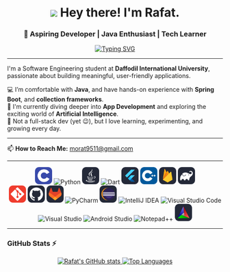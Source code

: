 <h1 align="center">
  <img src="https://media.giphy.com/media/hvRJCLFzcasrR4ia7z/giphy.gif" width="28"> 
    Hey there! I'm Rafat.
</h1>
<h3 align="center">🚀 Aspiring Developer | Java Enthusiast | Tech Learner</h3>
<p align="center">
  <a href="https://git.io/typing-svg">
    <img src="https://readme-typing-svg.demolab.com?font=Fira+Code&pause=1000&width=435&lines=%F0%9F%92%BB+Java+%26+Python+Learner;%F0%9F%A7%91%E2%80%8D%F0%9F%92%BB+Spring+Boot+%26+Swing+User;%F0%9F%93%9A+Exploring+App+%26+AI+Dev;%F0%9F%92%AC+Always+Learning+%26+Building&center=true&vCenter=true&color=FF00FF&size=22" alt="Typing SVG" />
  </a>
</p>

---

I'm a Software Engineering student at **Daffodil International University**, passionate about building meaningful, user-friendly applications.

💻 I’m comfortable with **Java**, and have hands-on experience with **Spring Boot**, and **collection frameworks**.  
📱 I'm currently diving deeper into **App Development** and exploring the exciting world of **Artificial Intelligence**.  
🧠 Not a full-stack dev (yet 😉), but I love learning, experimenting, and growing every day.  

---

📫 **How to Reach Me:** [morat9511@gmail.com](mailto:morat9511@gmail.com)

---

<div align="center">

<img src="https://raw.githubusercontent.com/tandpfun/skill-icons/main/icons/C.svg" width="40" height="40" alt="C" />
<img src="https://raw.githubusercontent.com/yurijserrano/Github-Profile-Readme-Logos/master/programming%20languages/python.svg" width="40" height="40" alt="Python" />
<img src="https://raw.githubusercontent.com/tandpfun/skill-icons/main/icons/Java-Dark.svg" width="40" height="40" alt="Java" />
<img src="https://raw.githubusercontent.com/yurijserrano/Github-Profile-Readme-Logos/master/programming%20languages/dart.svg" width="40" height="40" alt="Dart" />
<img src="https://github.com/tandpfun/skill-icons/blob/main/icons/Flutter-Dark.svg" width="40" height="40" alt="Flutter" />
<img src="https://raw.githubusercontent.com/tandpfun/skill-icons/main/icons/CPP.svg" width="40" height="40" alt="C++" />
<img src="https://github.com/tandpfun/skill-icons/blob/main/icons/Firebase-Dark.svg" width="40" height="40" alt="Firebase" />
<img src="https://github.com/tandpfun/skill-icons/blob/main/icons/Gradle-Dark.svg" width="40" height="40" alt="Gradle" />

</div>

<div align="center">

<img src="https://raw.githubusercontent.com/tandpfun/skill-icons/main/icons/Git.svg" width="40" height="40" alt="Git" />
<img src="https://github.com/tandpfun/skill-icons/blob/main/icons/Github-Dark.svg" width="40" height="40" alt="GitHub" />
<img src="https://github.com/tandpfun/skill-icons/blob/main/icons/GitLab-Dark.svg" width="40" height="40" alt="GitLab" />
<img src="https://raw.githubusercontent.com/yurijserrano/Github-Profile-Readme-Logos/master/ides/pycharm.svg" width="40" height="40" alt="PyCharm" />
<img src="https://github.com/tandpfun/skill-icons/blob/main/icons/Eclipse-Dark.svg" width="40" height="40" alt="Eclipse" />
<img src="https://raw.githubusercontent.com/yurijserrano/Github-Profile-Readme-Logos/master/ides/intellij.svg" width="40" height="40" alt="IntelliJ IDEA" />
<img src="https://raw.githubusercontent.com/yurijserrano/Github-Profile-Readme-Logos/master/text%20editors/vscode.svg" width="40" height="40" alt="Visual Studio Code" />
<img src="https://raw.githubusercontent.com/yurijserrano/Github-Profile-Readme-Logos/master/ides/vs-studio.svg" width="40" height="40" alt="Visual Studio" />
<img src="https://raw.githubusercontent.com/yurijserrano/Github-Profile-Readme-Logos/master/ides/android-studio.svg" width="40" height="40" alt="Android Studio" />
<img src="https://raw.githubusercontent.com/yurijserrano/Github-Profile-Readme-Logos/master/text%20editors/notepad%2B%2B.png" width="40" height="40" alt="Notepad++" />
<img src="https://github.com/tandpfun/skill-icons/blob/main/icons/CMake-Dark.svg" width="40" height="40" alt="CMake" />

</div>

<!-- 
### **Fun Fact** ⚡
"Nothing beats that 'Eureka!' moment when the code finally works! Coding is more than a skill; it's a journey of discovery and problem-solving that keeps me motivated every day."
-->
---
### GitHub Stats ⚡
<div align="center">
    <a href="https://github.com/as-morat">
        <img src="https://github-readme-stats.vercel.app/api?username=as-morat&show_icons=true&theme=radical&card_width=400" alt="Rafat's GitHub stats" width="400" />
    </a>
    <a href="https://github.com/as-morat">
        <img src="https://github-readme-stats.vercel.app/api/top-langs/?username=as-morat&layout=compact&theme=radical&card_width=400" alt="Top Languages" width="400" />
    </a>
</div>


